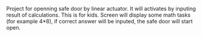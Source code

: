 Project for openning safe door by linear actuator. It will activates by inputing result of calculations.
This is for kids. Screen will display some math tasks (for example 4*8), if correct answer will be inputed, the safe door will start open.
